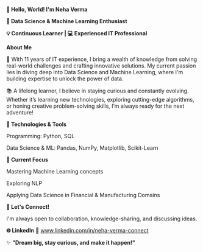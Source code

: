 **👋 Hello, World! I'm Neha Verma**

**🌟 Data Science & Machine Learning Enthusiast**

**💡 Continuous Learner | 💻 Experienced IT Professional**



**About Me**

🎯 With 11 years of IT experience, I bring a wealth of knowledge from solving real-world challenges and crafting innovative solutions. My current passion lies in diving deep into Data Science and Machine Learning, where I'm building expertise to unlock the power of data.

📚 A lifelong learner, I believe in staying curious and constantly evolving. Whether it’s learning new technologies, exploring cutting-edge algorithms, or honing creative problem-solving skills, I’m always ready for the next adventure!



**🔧 Technologies & Tools**

Programming: Python, SQL

Data Science & ML: Pandas, NumPy, Matplotlib, Scikit-Learn



**🌱 Current Focus**

Mastering Machine Learning concepts

Exploring NLP

Applying Data Science in Financial & Manufacturing Domains


**💬 Let's Connect!**

I'm always open to collaboration, knowledge-sharing, and discussing ideas.


**🌐 LinkedIn** 
📧 www.linkedin.com/in/neha-verma-connect


✨ **"Dream big, stay curious, and make it happen!"**
